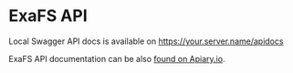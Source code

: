 # ExaFS API  

Local Swagger API docs is available on https://your.server.name/apidocs

ExaFS API documentation can be also [found on Apiary.io](https://exafs.docs.apiary.io/#).
